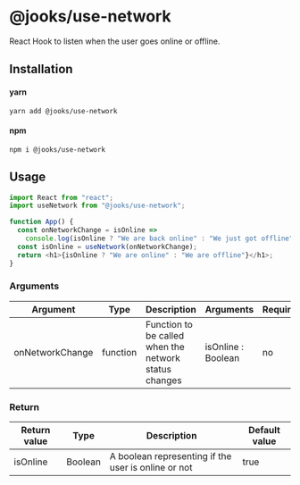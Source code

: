 # @jooks/use-network

React Hook to listen when the user goes online or offline.

## Installation

#### yarn

`yarn add @jooks/use-network`

#### npm

`npm i @jooks/use-network`

## Usage

```js
import React from "react";
import useNetwork from "@jooks/use-network";

function App() {
  const onNetworkChange = isOnline =>
    console.log(isOnline ? "We are back online" : "We just got offline");
  const isOnline = useNetwork(onNetworkChange);
  return <h1>{isOnline ? "We are online" : "We are offline"}</h1>;
}
```

### Arguments

| Argument        | Type     | Description                                           | Arguments          | Required |
| --------------- | -------- | ----------------------------------------------------- | ------------------ | -------- |
| onNetworkChange | function | Function to be called when the network status changes | isOnline : Boolean | no       |

### Return

| Return value | Type    | Description                                         | Default value |
| ------------ | ------- | --------------------------------------------------- | ------------- |
| isOnline     | Boolean | A boolean representing if the user is online or not | true          |

